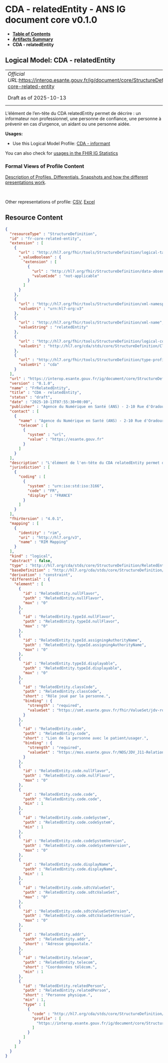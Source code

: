 # CDA - relatedEntity - ANS IG document core v0.1.0

* [**Table of Contents**](toc.md)
* [**Artifacts Summary**](artifacts.md)
* **CDA - relatedEntity**

## Logical Model: CDA - relatedEntity 

| | |
| :--- | :--- |
| *Official URL*:https://interop.esante.gouv.fr/ig/document/core/StructureDefinition/fr-core-related-entity | *Version*:0.1.0 |
| Draft as of 2025-10-13 | *Computable Name*:FrRelatedEntity |

 
L’élément de l’en-tête du CDA relatedEntity permet de décrire : un informateur non professionnel, une personne de confiance, une personne à prévenir en cas d’urgence, un aidant ou une personne aidée. 

**Usages:**

* Use this Logical Model Profile: [CDA - informant](StructureDefinition-fr-core-informant.md)

You can also check for [usages in the FHIR IG Statistics](https://packages2.fhir.org/xig/ans.document.fr.core|current/StructureDefinition/fr-core-related-entity)

### Formal Views of Profile Content

 [Description of Profiles, Differentials, Snapshots and how the different presentations work](http://build.fhir.org/ig/FHIR/ig-guidance/readingIgs.html#structure-definitions). 

 

Other representations of profile: [CSV](StructureDefinition-fr-core-related-entity.csv), [Excel](StructureDefinition-fr-core-related-entity.xlsx) 



## Resource Content

```json
{
  "resourceType" : "StructureDefinition",
  "id" : "fr-core-related-entity",
  "extension" : [
    {
      "url" : "http://hl7.org/fhir/tools/StructureDefinition/logical-target",
      "_valueBoolean" : {
        "extension" : [
          {
            "url" : "http://hl7.org/fhir/StructureDefinition/data-absent-reason",
            "valueCode" : "not-applicable"
          }
        ]
      }
    },
    {
      "url" : "http://hl7.org/fhir/tools/StructureDefinition/xml-namespace",
      "valueUri" : "urn:hl7-org:v3"
    },
    {
      "url" : "http://hl7.org/fhir/tools/StructureDefinition/xml-name",
      "valueString" : "relatedEntity"
    },
    {
      "url" : "http://hl7.org/fhir/tools/StructureDefinition/logical-container",
      "valueUri" : "http://hl7.org/cda/stds/core/StructureDefinition/ClinicalDocument"
    },
    {
      "url" : "http://hl7.org/fhir/tools/StructureDefinition/type-profile-style",
      "valueUri" : "cda"
    }
  ],
  "url" : "https://interop.esante.gouv.fr/ig/document/core/StructureDefinition/fr-core-related-entity",
  "version" : "0.1.0",
  "name" : "FrRelatedEntity",
  "title" : "CDA - relatedEntity",
  "status" : "draft",
  "date" : "2025-10-13T07:55:38+00:00",
  "publisher" : "Agence du Numérique en Santé (ANS) - 2-10 Rue d'Oradour-sur-Glane, 75015 Paris",
  "contact" : [
    {
      "name" : "Agence du Numérique en Santé (ANS) - 2-10 Rue d'Oradour-sur-Glane, 75015 Paris",
      "telecom" : [
        {
          "system" : "url",
          "value" : "https://esante.gouv.fr"
        }
      ]
    }
  ],
  "description" : "L'élément de l'en-tête du CDA relatedEntity permet de décrire : un informateur non professionnel, une personne de confiance, une personne à prévenir en cas d’urgence, un aidant ou une personne aidée.",
  "jurisdiction" : [
    {
      "coding" : [
        {
          "system" : "urn:iso:std:iso:3166",
          "code" : "FR",
          "display" : "FRANCE"
        }
      ]
    }
  ],
  "fhirVersion" : "4.0.1",
  "mapping" : [
    {
      "identity" : "rim",
      "uri" : "http://hl7.org/v3",
      "name" : "RIM Mapping"
    }
  ],
  "kind" : "logical",
  "abstract" : false,
  "type" : "http://hl7.org/cda/stds/core/StructureDefinition/RelatedEntity",
  "baseDefinition" : "http://hl7.org/cda/stds/core/StructureDefinition/RelatedEntity",
  "derivation" : "constraint",
  "differential" : {
    "element" : [
      {
        "id" : "RelatedEntity.nullFlavor",
        "path" : "RelatedEntity.nullFlavor",
        "max" : "0"
      },
      {
        "id" : "RelatedEntity.typeId.nullFlavor",
        "path" : "RelatedEntity.typeId.nullFlavor",
        "max" : "0"
      },
      {
        "id" : "RelatedEntity.typeId.assigningAuthorityName",
        "path" : "RelatedEntity.typeId.assigningAuthorityName",
        "max" : "0"
      },
      {
        "id" : "RelatedEntity.typeId.displayable",
        "path" : "RelatedEntity.typeId.displayable",
        "max" : "0"
      },
      {
        "id" : "RelatedEntity.classCode",
        "path" : "RelatedEntity.classCode",
        "short" : "Rôle joué par la personne.",
        "binding" : {
          "strength" : "required",
          "valueSet" : "https://smt.esante.gouv.fr/fhir/ValueSet/jdv-role-informateur-cisis"
        }
      },
      {
        "id" : "RelatedEntity.code",
        "path" : "RelatedEntity.code",
        "short" : "Lien de la personne avec le patient/usager.",
        "binding" : {
          "strength" : "required",
          "valueSet" : "https://mos.esante.gouv.fr/NOS/JDV_J11-RelationPatient-CISIS/FHIR/JDV-J11-RelationPatient-CISIS"
        }
      },
      {
        "id" : "RelatedEntity.code.nullFlavor",
        "path" : "RelatedEntity.code.nullFlavor",
        "max" : "0"
      },
      {
        "id" : "RelatedEntity.code.code",
        "path" : "RelatedEntity.code.code",
        "min" : 1
      },
      {
        "id" : "RelatedEntity.code.codeSystem",
        "path" : "RelatedEntity.code.codeSystem",
        "min" : 1
      },
      {
        "id" : "RelatedEntity.code.codeSystemVersion",
        "path" : "RelatedEntity.code.codeSystemVersion",
        "max" : "0"
      },
      {
        "id" : "RelatedEntity.code.displayName",
        "path" : "RelatedEntity.code.displayName",
        "min" : 1
      },
      {
        "id" : "RelatedEntity.code.sdtcValueSet",
        "path" : "RelatedEntity.code.sdtcValueSet",
        "max" : "0"
      },
      {
        "id" : "RelatedEntity.code.sdtcValueSetVersion",
        "path" : "RelatedEntity.code.sdtcValueSetVersion",
        "max" : "0"
      },
      {
        "id" : "RelatedEntity.addr",
        "path" : "RelatedEntity.addr",
        "short" : "Adresse géopostale."
      },
      {
        "id" : "RelatedEntity.telecom",
        "path" : "RelatedEntity.telecom",
        "short" : "Coordonnées télécom.",
        "min" : 1
      },
      {
        "id" : "RelatedEntity.relatedPerson",
        "path" : "RelatedEntity.relatedPerson",
        "short" : "Personne physique.",
        "min" : 1,
        "type" : [
          {
            "code" : "http://hl7.org/cda/stds/core/StructureDefinition/Person",
            "profile" : [
              "https://interop.esante.gouv.fr/ig/document/core/StructureDefinition/fr-core-person"
            ]
          }
        ]
      }
    ]
  }
}

```
